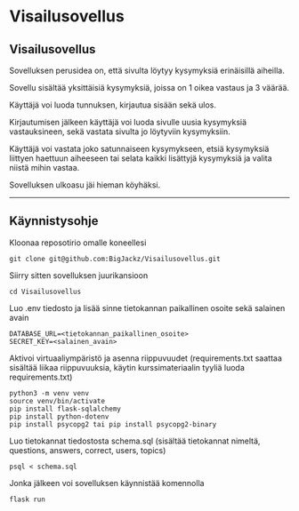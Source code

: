# Visailusovellus

## Visailusovellus

Sovelluksen perusidea on, että sivulta löytyy kysymyksiä erinäisillä aiheilla.

Sovellu sisältää yksittäisiä kysymyksiä, joissa on 1 oikea vastaus ja 3 väärää.

Käyttäjä voi luoda tunnuksen, kirjautua sisään sekä ulos.

Kirjautumisen jälkeen käyttäjä voi luoda sivulle uusia kysymyksiä vastauksineen, sekä vastata sivulta jo löytyviin kysymyksiin.

Käyttäjä voi vastata joko satunnaiseen kysymykseen, etsiä kysymyksiä liittyen haettuun aiheeseen tai selata kaikki lisättyjä kysymyksiä ja valita niistä mihin vastaa.

Sovelluksen ulkoasu jäi hieman köyhäksi.

------------------------------------------------------------------------------

## Käynnistysohje

Kloonaa reposotirio omalle koneellesi
```
git clone git@github.com:BigJackz/Visailusovellus.git
```
Siirry sitten sovelluksen juurikansioon
```
cd Visailusovellus
```
Luo .env tiedosto ja lisää sinne tietokannan paikallinen osoite sekä salainen avain
```
DATABASE_URL=<tietokannan_paikallinen_osoite>
SECRET_KEY=<salainen_avain>
```
Aktivoi virtuaaliympäristö ja asenna riippuvuudet (requirements.txt saattaa sisältää liikaa riippuvuuksia, käytin kurssimateriaalin tyyliä luoda requirements.txt)
```
python3 -m venv venv
source venv/bin/activate
pip install flask-sqlalchemy
pip install python-dotenv
pip install psycopg2 tai pip install psycopg2-binary
```
Luo tietokannat tiedostosta schema.sql (sisältää tietokannat nimeltä, questions, answers, correct, users, topics)
```
psql < schema.sql
```
Jonka jälkeen voi sovelluksen käynnistää komennolla
```
flask run
```
